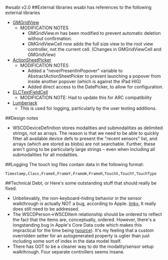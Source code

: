 
#wsabi v2.0
##External libraries
wsabi has references to the following external libraries  

* [GMGridView](https://github.com/gmoledina/GMGridView)  
	* MODIFICATION NOTES
        * GMGridView.m has been modified to prevent automatic deletion without confirmation.
        * GMGridViewCell now adds the full size view to the root view controller, not the current cell. (Changes in GMGridViewCell and GMGridView)
* [ActionSheetPicker](FillThis)
    * MODIFICATION NOTES
        * Added a "neverPresentInPopover" variable to AbstractActionSheetPicker to prevent launching a popover from inside another popover (which is against the iPad HIG)
        * Added direct access to the DatePicker, to allow for configuration.
* [ELCTextFieldCell](https://github.com/elc/ELCTextFieldCell)
    * MODIFICATION NOTE: Had to update this for ARC compatibility
* [Lumberjack](https://github.com/robbiehanson/CocoaLumberjack)
	* This is used for logging, particularly by the user testing additions.

##Design notes
* WSCDDeviceDefinition stores modalities and submodalities as delimited strings, not as arrays. The reason is that we need to be able to quickly filter all available device defs to present the "recent sensors" list, and arrays (which are stored as blobs) are not searchable. Further, these aren't going to be particularly large strings – even when including all submodalities for all modalities.
 
##Logging
The touch log files contain data in the following format:  
	
	Timestamp,Class,FrameX,FrameY,FrameW,FrameH,TouchX,TouchY,TouchType


##Technical Debt, or Here's some outstanding stuff that should really be fixed.  
* Unbelievably, the non-keyboard-hiding behavior in the sensor walkthrough is actually NOT a bug, according to Apple. [linky.](http://stackoverflow.com/questions/8379205/uitextfields-keyboard-wont-dismiss-no-really) It really does still need to be addressed.  
* The WSCDPerson->WSCDItem relationship should be ordered to reflect the fact that the items are, conceptually, ordered. However, there's a longstanding bug in Apple's Core Data code which makes this impractical for the time being ([source](http://stackoverflow.com/questions/7385439/problems-with-nsorderedset)). It's my feeling that a custom overridden setter for an autogenerated property is uglier than just including some sort of index in the data model itself.  
* There has GOT to be a cleaner way to do the modality/sensor setup walkthrough. Four separate controllers seems insane.  
    
